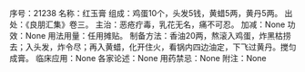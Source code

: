 序号：21238
名称：红玉膏
组成：鸡蛋10个，头发5钱，黄蜡5两，黄丹5两。
出处：《良朋汇集》卷三。
主治：恶疮疔毒，乳花无名，痛不可忍。
加减：None
功效：None
用法用量：任用摊贴。
制备方法：香油20两，熬滚入鸡蛋，炸黑枯捞去；入头发，炸令尽；再入黄蜡，化开住火，看锅内四边油定，下飞过黄丹。搅匀成膏。
临床应用：None
各家论述：None
用药禁忌：None
附注：None
